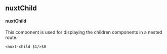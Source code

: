 ## nuxtChild
#### nuxtChild
This component is used for displaying the children components in a nested route.
```
<nuxt-child $1/>$0
```